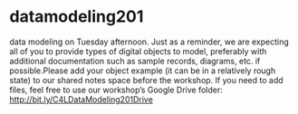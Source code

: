 # datamodeling201
data modeling on Tuesday afternoon. Just as a reminder, we are expecting all of you to provide types of digital objects to model, preferably with additional documentation such as sample records, diagrams, etc. if possible.Please add your object example (it can be in a relatively rough state) to our shared notes space before the workshop. If you need to add files, feel free to use our workshop’s Google Drive folder: http://bit.ly/C4LDataModeling201Drive
